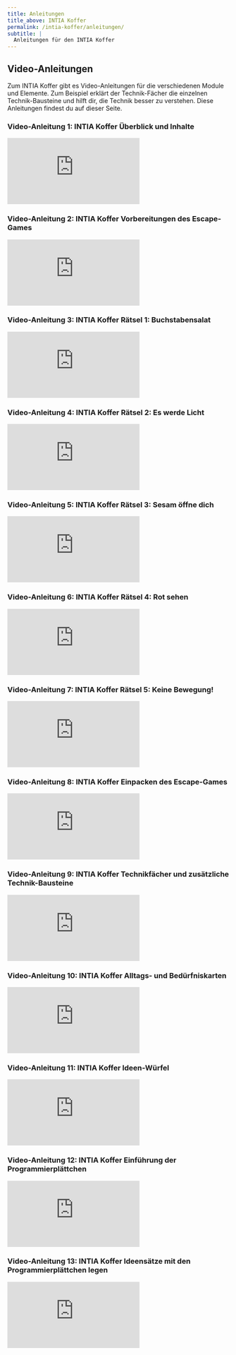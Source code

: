 ```yaml
---
title: Anleitungen
title_above: INTIA Koffer
permalink: /intia-koffer/anleitungen/
subtitle: |
  Anleitungen für den INTIA Koffer
---
```


## Video-Anleitungen

Zum INTIA Koffer gibt es Video-Anleitungen für die verschiedenen Module und Elemente. Zum Beispiel erklärt der Technik-Fächer die einzelnen Technik-Bausteine und hilft dir, die Technik besser zu verstehen. Diese Anleitungen findest du auf dieser Seite.  

### Video-Anleitung 1: INTIA Koffer Überblick und Inhalte
<div class="embed-responsive embed-responsive-16by9">
  <iframe src="https://player.vimeo.com/video/848379823?h=f6f41a719e" class="embed-responsive-item" frameborder="0" allow="autoplay; fullscreen" allowfullscreen></iframe>
</div>  



### Video-Anleitung 2: INTIA Koffer Vorbereitungen des Escape-Games
<div class="embed-responsive embed-responsive-16by9">
  <iframe src="https://player.vimeo.com/video/848381676?h=e757a612d5" class="embed-responsive-item" frameborder="0" allow="autoplay; fullscreen" allowfullscreen></iframe>
</div>  



### Video-Anleitung 3: INTIA Koffer Rätsel 1: Buchstabensalat
<div class="embed-responsive embed-responsive-16by9">
  <iframe src="https://player.vimeo.com/video/848380723?h=2b2a597e67" class="embed-responsive-item" frameborder="0" allow="autoplay; fullscreen" allowfullscreen></iframe>
</div>  



### Video-Anleitung 4: INTIA Koffer Rätsel 2: Es werde Licht
<div class="embed-responsive embed-responsive-16by9";style="padding:50% 0 0 0;position:relative;">
  <iframe src="https://player.vimeo.com/video/848381834?h=7ec1aa2e06" class="embed-responsive-item" frameborder="0" allow="autoplay; fullscreen" allowfullscreen></iframe>
</div>  



### Video-Anleitung 5: INTIA Koffer Rätsel 3: Sesam öffne dich
<div class="embed-responsive embed-responsive-16by9";style="padding:50% 0 0 0;position:relative;">
  <iframe src="https://player.vimeo.com/video/848381954?h=5d08dcad15" class="embed-responsive-item" frameborder="0" allow="autoplay; fullscreen" allowfullscreen></iframe>
</div>  



### Video-Anleitung 6: INTIA Koffer Rätsel 4: Rot sehen
<div class="embed-responsive embed-responsive-16by9";style="padding:50% 0 0 0;position:relative;">
  <iframe src="https://player.vimeo.com/video/848382100?h=d54faa970c" class="embed-responsive-item" frameborder="0" allow="autoplay; fullscreen" allowfullscreen></iframe>
</div>  



### Video-Anleitung 7: INTIA Koffer Rätsel 5: Keine Bewegung!
<div class="embed-responsive embed-responsive-16by9";style="padding:50% 0 0 0;position:relative;">
  <iframe src="https://player.vimeo.com/video/848382248?h=3135ee9b55" class="embed-responsive-item" frameborder="0" allow="autoplay; fullscreen" allowfullscreen></iframe>
</div>  



### Video-Anleitung 8: INTIA Koffer Einpacken des Escape-Games
<div class="embed-responsive embed-responsive-16by9";style="padding:50% 0 0 0;position:relative;">
  <iframe src="https://player.vimeo.com/video/848382353?h=abb0ba108c" class="embed-responsive-item" frameborder="0" allow="autoplay; fullscreen" allowfullscreen></iframe>
</div>  



### Video-Anleitung 9: INTIA Koffer Technikfächer und zusätzliche Technik-Bausteine
<div class="embed-responsive embed-responsive-16by9";style="padding:50% 0 0 0;position:relative;">
  <iframe src="https://player.vimeo.com/video/848382544?h=3fe8ecfef5" class="embed-responsive-item" frameborder="0" allow="autoplay; fullscreen" allowfullscreen></iframe>
</div>  



### Video-Anleitung 10: INTIA Koffer Alltags- und Bedürfniskarten
<div class="embed-responsive embed-responsive-16by9";style="padding:50% 0 0 0;position:relative;">
  <iframe src="https://player.vimeo.com/video/848382652?h=7c51d1437d" class="embed-responsive-item" frameborder="0" allow="autoplay; fullscreen" allowfullscreen></iframe>
</div>  



### Video-Anleitung 11: INTIA Koffer Ideen-Würfel
<div class="embed-responsive embed-responsive-16by9";style="padding:50% 0 0 0;position:relative;">
  <iframe src="https://player.vimeo.com/video/848382763?h=868b750e8f" class="embed-responsive-item" frameborder="0" allow="autoplay; fullscreen" allowfullscreen></iframe>
</div>  



### Video-Anleitung 12: INTIA Koffer Einführung der Programmierplättchen 
<div class="embed-responsive embed-responsive-16by9";style="padding:50% 0 0 0;position:relative;">
  <iframe src="https://player.vimeo.com/video/848382875?h=73f70f606e" class="embed-responsive-item" frameborder="0" allow="autoplay; fullscreen" allowfullscreen></iframe>
</div>  



### Video-Anleitung 13: INTIA Koffer Ideensätze mit den Programmierplättchen legen
<div class="embed-responsive embed-responsive-16by9";style="padding:50% 0 0 0;position:relative;">
  <iframe src="https://player.vimeo.com/video/848383038?h=05e050f9e7" class="embed-responsive-item" frameborder="0" allow="autoplay; fullscreen" allowfullscreen></iframe>

